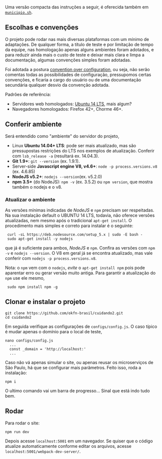 Uma versão compacta das instruções a seguir, é oferecida também em [`municipio.sh`](./src/municipio.sh).

## Escolhas e convenções
O projeto pode rodar nas mais diversas plataformas com um mínimo de adaptações. De qualquer forma, a título de teste e por limitação de tempo da equipe, nas homologação apenas alguns ambientes foram adotados, e para reduzir ainda mais o custo de teste e deixar mais clara e limpa a documentação, algumas convenções simples foram adotadas.

Foi  adotada a postura [convention over configuration](https://en.wikipedia.org/wiki/Convention_over_configuration), ou seja, não serão comentas todas as possibilidades de configuração, pressupomos certas convenções, e ficaria a cargo do usuário ou de uma documentação secundária qualquer desvio da convenção adotada.

Padrões de referência:

* Servidores web homologados:  [Ubuntu 14 LTS](https://en.wikipedia.org/wiki/List_of_Ubuntu_releases#Ubuntu_14.04_LTS_.28Trusty_Tahr.29), mais algum?
* Navegadores homologados: Firefox 42+, Chorme 46+.


## Conferir ambiente
Será entendido como "ambiente" do servidor do projeto,

* Linux **Ubuntu 14.04+ LTS**: pode ser mais atualizado, mas são pressupostas restrições do LTS nos exemplos de atualização. Conferir com `lsb_release -a` (resultará ex. 14.04.3).
* **Git 1.9+**: `git --version` (ex. 1.9.1).
* Server-side **Javascript engine V8, v4.6+**: `node -p process.versions.v8` (ex. 4.6.85)
* **NodeJS v5.2+**: `nodejs --version`(ex. v5.2.0)
* **npm 3.5+** (do NodeJS): `npm -v` (ex. 3.5.2) ou `npm version`, que mostra também o nodejs e o v8.

### Atualizar o ambiente

As versões mínimas indicadas de  *NodeJS* e `npm` precisam ser respeitadas. Na sua instalação default o UBUNTU 14 LTS, todavia, não oferece versões atualizadas, nem mesmo após o tradicional `apt-get install`. O procedimento mais simples e correto para instalar é o seguinte:

```
 curl -sL https://deb.nodesource.com/setup_5.x | sudo -E bash -
 sudo apt-get install -y nodejs
```
que já é suficiente para ambos,  *NodeJS* e `npm`. Confira as versões com `npm -v`  e `nodejs --version`. O V8 em geral já se encontra atualizado, mas vale conferir com `nodejs -p process.versions.v8`.

Nota: o `npm` vem com o `nodejs`, *evite* o `apt-get install npm` pois pode aparentar erro ou gerar versão muito antiga. Para garantir a atualização do `npm` use ele mesmo,

```
 sudo npm install npm -g 
```

## Clonar e instalar o projeto

```
git clone https://github.com/okfn-brasil/cuidando2.git
cd cuidando2
```

Em seguida verifique as configurações de `configs/config.js`. O caso típico é mudar apenas o domínio para o local de teste, 

```
nano configs/config.js
  ...
  const _domain = 'http://localhost:'
  ...
```

Caso não vá apenas simular o site, ou apenas reusar os microserviços de São Paulo, há que se configurar mais parâmetros. Feito isso, roda a instalação:

```
npm i
```
O ultimo comando vai um barra de progresso... Sinal que está indo tudo bem.

## Rodar

Para rodar o site:

```
npm run dev
```

Depois acesse `localhost:5001` em um navegador. Se quiser que o código atualize automaticamente conforme editar os arquivos, acesse `localhost:5001/webpack-dev-server/`.


